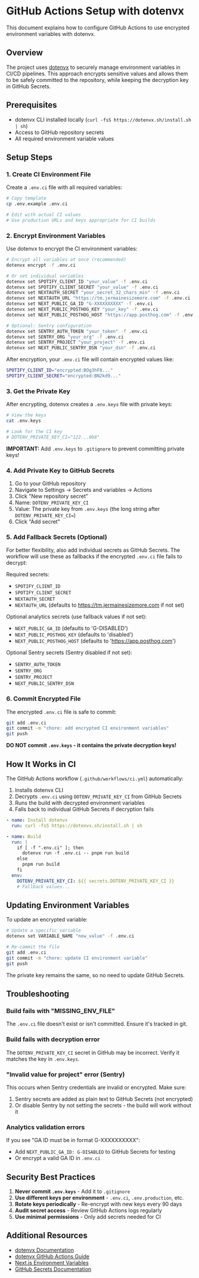 # GitHub Actions Setup with dotenvx

This document explains how to configure GitHub Actions to use encrypted environment variables with dotenvx.

## Overview

The project uses [dotenvx](https://dotenvx.com) to securely manage environment variables in CI/CD pipelines. This approach encrypts sensitive values and allows them to be safely committed to the repository, while keeping the decryption key in GitHub Secrets.

## Prerequisites

- dotenvx CLI installed locally (`curl -fsS https://dotenvx.sh/install.sh | sh`)
- Access to GitHub repository secrets
- All required environment variable values

## Setup Steps

### 1. Create CI Environment File

Create a `.env.ci` file with all required variables:

```bash
# Copy template
cp .env.example .env.ci

# Edit with actual CI values
# Use production URLs and keys appropriate for CI builds
```

### 2. Encrypt Environment Variables

Use dotenvx to encrypt the CI environment variables:

```bash
# Encrypt all variables at once (recommended)
dotenvx encrypt -f .env.ci

# Or set individual variables
dotenvx set SPOTIFY_CLIENT_ID "your_value" -f .env.ci
dotenvx set SPOTIFY_CLIENT_SECRET "your_value" -f .env.ci
dotenvx set NEXTAUTH_SECRET "your_secret_32_chars_min" -f .env.ci
dotenvx set NEXTAUTH_URL "https://tm.jermainesizemore.com" -f .env.ci
dotenvx set NEXT_PUBLIC_GA_ID "G-XXXXXXXXXX" -f .env.ci
dotenvx set NEXT_PUBLIC_POSTHOG_KEY "your_key" -f .env.ci
dotenvx set NEXT_PUBLIC_POSTHOG_HOST "https://app.posthog.com" -f .env.ci

# Optional: Sentry configuration
dotenvx set SENTRY_AUTH_TOKEN "your_token" -f .env.ci
dotenvx set SENTRY_ORG "your_org" -f .env.ci
dotenvx set SENTRY_PROJECT "your_project" -f .env.ci
dotenvx set NEXT_PUBLIC_SENTRY_DSN "your_dsn" -f .env.ci
```

After encryption, your `.env.ci` file will contain encrypted values like:

```bash
SPOTIFY_CLIENT_ID="encrypted:BOg3hF8..."
SPOTIFY_CLIENT_SECRET="encrypted:BN2kd9..."
```

### 3. Get the Private Key

After encrypting, dotenvx creates a `.env.keys` file with private keys:

```bash
# View the keys
cat .env.keys

# Look for the CI key
# DOTENV_PRIVATE_KEY_CI="122...0b8"
```

**IMPORTANT:** Add `.env.keys` to `.gitignore` to prevent committing private keys!

### 4. Add Private Key to GitHub Secrets

1. Go to your GitHub repository
2. Navigate to Settings → Secrets and variables → Actions
3. Click "New repository secret"
4. Name: `DOTENV_PRIVATE_KEY_CI`
5. Value: The private key from `.env.keys` (the long string after `DOTENV_PRIVATE_KEY_CI=`)
6. Click "Add secret"

### 5. Add Fallback Secrets (Optional)

For better flexibility, also add individual secrets as GitHub Secrets. The workflow will use these as fallbacks if the encrypted `.env.ci` file fails to decrypt:

Required secrets:

- `SPOTIFY_CLIENT_ID`
- `SPOTIFY_CLIENT_SECRET`
- `NEXTAUTH_SECRET`
- `NEXTAUTH_URL` (defaults to https://tm.jermainesizemore.com if not set)

Optional analytics secrets (use fallback values if not set):

- `NEXT_PUBLIC_GA_ID` (defaults to 'G-DISABLED')
- `NEXT_PUBLIC_POSTHOG_KEY` (defaults to 'disabled')
- `NEXT_PUBLIC_POSTHOG_HOST` (defaults to 'https://app.posthog.com')

Optional Sentry secrets (Sentry disabled if not set):

- `SENTRY_AUTH_TOKEN`
- `SENTRY_ORG`
- `SENTRY_PROJECT`
- `NEXT_PUBLIC_SENTRY_DSN`

### 6. Commit Encrypted File

The encrypted `.env.ci` file is safe to commit:

```bash
git add .env.ci
git commit -m "chore: add encrypted CI environment variables"
git push
```

**DO NOT commit `.env.keys` - it contains the private decryption keys!**

## How It Works in CI

The GitHub Actions workflow (`.github/workflows/ci.yml`) automatically:

1. Installs dotenvx CLI
2. Decrypts `.env.ci` using `DOTENV_PRIVATE_KEY_CI` from GitHub Secrets
3. Runs the build with decrypted environment variables
4. Falls back to individual GitHub Secrets if decryption fails

```yaml
- name: Install dotenvx
  run: curl -fsS https://dotenvx.sh/install.sh | sh

- name: Build
  run: |
    if [ -f ".env.ci" ]; then
      dotenvx run -f .env.ci -- pnpm run build
    else
      pnpm run build
    fi
  env:
    DOTENV_PRIVATE_KEY_CI: ${{ secrets.DOTENV_PRIVATE_KEY_CI }}
    # Fallback values...
```

## Updating Environment Variables

To update an encrypted variable:

```bash
# Update a specific variable
dotenvx set VARIABLE_NAME "new_value" -f .env.ci

# Re-commit the file
git add .env.ci
git commit -m "chore: update CI environment variable"
git push
```

The private key remains the same, so no need to update GitHub Secrets.

## Troubleshooting

### Build fails with "MISSING_ENV_FILE"

The `.env.ci` file doesn't exist or isn't committed. Ensure it's tracked in git.

### Build fails with decryption error

The `DOTENV_PRIVATE_KEY_CI` secret in GitHub may be incorrect. Verify it matches the key in `.env.keys`.

### "Invalid value for project" error (Sentry)

This occurs when Sentry credentials are invalid or encrypted. Make sure:

1. Sentry secrets are added as plain text to GitHub Secrets (not encrypted)
2. Or disable Sentry by not setting the secrets - the build will work without it

### Analytics validation errors

If you see "GA ID must be in format G-XXXXXXXXXX":

- Add `NEXT_PUBLIC_GA_ID: G-DISABLED` to GitHub Secrets for testing
- Or encrypt a valid GA ID in `.env.ci`

## Security Best Practices

1. **Never commit `.env.keys`** - Add it to `.gitignore`
2. **Use different keys per environment** - `.env.ci`, `.env.production`, etc.
3. **Rotate keys periodically** - Re-encrypt with new keys every 90 days
4. **Audit secret access** - Review GitHub Actions logs regularly
5. **Use minimal permissions** - Only add secrets needed for CI

## Additional Resources

- [dotenvx Documentation](https://dotenvx.com/docs)
- [dotenvx GitHub Actions Guide](https://dotenvx.com/docs/cis/github-actions)
- [Next.js Environment Variables](https://nextjs.org/docs/app/building-your-application/configuring/environment-variables)
- [GitHub Secrets Documentation](https://docs.github.com/en/actions/security-guides/encrypted-secrets)
